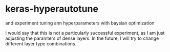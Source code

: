 # keras-hyperautotune
and experiment tuning ann hyperparameters with baysian optimization

I would say that this is not a particularly successful experiment, as I am just adjusting the paramters of dense layers.  In the future, I will try to change different layer type combinations.